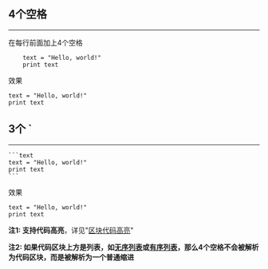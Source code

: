 ## **4个空格**

---

在每行前面加上4个空格

```text
	text = "Hello, world!"
	print text
```

效果

	text = "Hello, world!"
	print text

## **3个 `**

---

	```text
	text = "Hello, world!"
	print text
	```

效果

```text
text = "Hello, world!"
print text
```

**注1: 支持代码高亮**，详见"[区块代码高亮](./../syntax/highlight_code/#_2)"

**注2: 如果代码区块上方是列表，如[无序列表](./../syntax/list_noseq/)或[有序列表](./../syntax/list_seq/)，那么4个空格不会被解析为代码区块，而是被解析为一个普通缩进**
